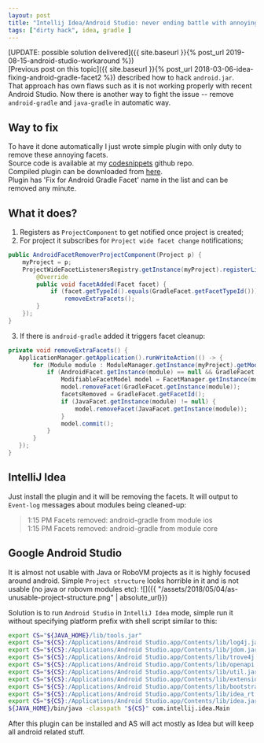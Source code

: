 ```yaml
---
layout: post
title: "Intellij Idea/Android Studio: never ending battle with annoying 'android-gradle'"
tags: ["dirty hack", idea, gradle ]
---
```

[UPDATE: possible solution delivered]({{ site.baseurl }}{% post_url 2019-08-15-android-studio-workaround %})   
[Previous post on this topic]({{ site.baseurl }}{% post_url 2018-03-06-idea-fixing-android-gradle-facet2 %}) described how to hack `android.jar`.   
That approach has own flaws such as it is not working properly with recent Android Studio. Now there is another way to fight the issue -- remove `android-gradle` and `java-gradle` in automatic way.  
<!-- more -->
## Way to fix
To have it done automatically I just wrote simple plugin with only duty to remove these annoying facets.  
Source code is available at my [codesnippets](https://github.com/dkimitsa/codesnippets/tree/master/AndroidGradleFacetFix) github repo.  
Compiled plugin can be downloaded from [here](https://github.com/dkimitsa/codesnippets/raw/master/AndroidGradleFacetFix/lib/AndroidGradleFacetFix.jar).  
Plugin has 'Fix for Android Gradle Facet' name in the list and can be removed any minute.

## What it does?
1. Registers as `ProjectComponent` to get notified once project is created;
2. For project it subscribes for `Project wide facet change` notifications;
```java
public AndroidFacetRemoverProjectComponent(Project p) {
    myProject = p;
    ProjectWideFacetListenersRegistry.getInstance(myProject).registerListener(new ProjectWideFacetAdapter<Facet>(){
        @Override
        public void facetAdded(Facet facet) {
            if (facet.getTypeId().equals(GradleFacet.getFacetTypeId()))
                removeExtraFacets();
        }
    });
}
```
3. If there is `android-gradle` added it triggers facet cleanup:
```java
private void removeExtraFacets() {
   ApplicationManager.getApplication().runWriteAction(() -> {
       for (Module module : ModuleManager.getInstance(myProject).getModules()) {
           if (AndroidFacet.getInstance(module) == null && GradleFacet.getInstance(module) != null) {
               ModifiableFacetModel model = FacetManager.getInstance(module).createModifiableModel();
               model.removeFacet(GradleFacet.getInstance(module));
               facetsRemoved = GradleFacet.getFacetId();
               if (JavaFacet.getInstance(module) != null) {
                   model.removeFacet(JavaFacet.getInstance(module));
               }
               model.commit();
           }
       }
   });
}
```


## IntelliJ Idea
Just install the plugin and it will be removing the facets. It will output to `Event-log` messages about modules being cleaned-up:
>1:15 PM	Facets removed: android-gradle from module ios  
>1:15 PM	Facets removed: android-gradle from module core

## Google Android Studio
It is almost not usable with Java or RoboVM projects as it is highly focused around android. Simple `Project structure` looks horrible in it and is not usable (no java or robovm modules etc):
![]({{ "/assets/2018/05/04/as-unusable-project-structure.png" | absolute_url}})  

Solution is to run `Android Studio` in `IntelliJ Idea` mode, simple run it without specifying platform prefix with shell script similar to this:
```bash
export CS="${JAVA_HOME}/lib/tools.jar"
export CS="${CS}:/Applications/Android Studio.app/Contents/lib/log4j.jar"  
export CS="${CS}:/Applications/Android Studio.app/Contents/lib/jdom.jar"  
export CS="${CS}:/Applications/Android Studio.app/Contents/lib/trove4j.jar"  
export CS="${CS}:/Applications/Android Studio.app/Contents/lib/openapi.jar"  
export CS="${CS}:/Applications/Android Studio.app/Contents/lib/util.jar"  
export CS="${CS}:/Applications/Android Studio.app/Contents/lib/extensions.jar"  
export CS="${CS}:/Applications/Android Studio.app/Contents/lib/bootstrap.jar"
export CS="${CS}:/Applications/Android Studio.app/Contents/lib/idea_rt.jar"
export CS="${CS}:/Applications/Android Studio.app/Contents/lib/idea.jar"
${JAVA_HOME}/bin/java -classpath "${CS}" com.intellij.idea.Main
```

After this plugin can be installed and AS will act mostly as Idea but will keep all android related stuff.
